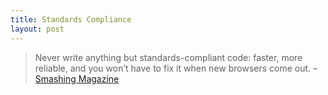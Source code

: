 ```yaml
---
title: Standards Compliance
layout: post
---
```


> Never write anything but standards-compliant code: faster, more reliable, and you won’t have to fix it when new browsers come out. – [Smashing Magazine](http://www.smashingmagazine.com/2010/08/18/the-web-design-community-offers-advice-to-beginners/)